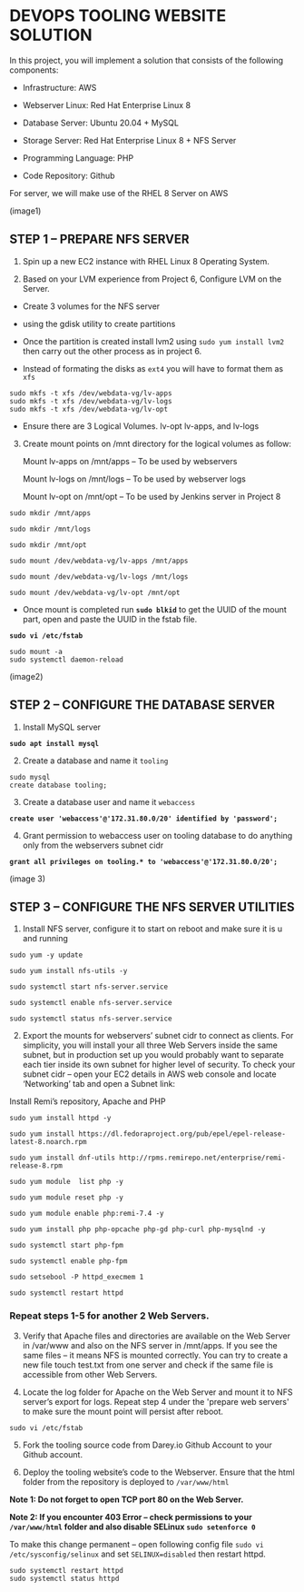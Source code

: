 # **DEVOPS TOOLING WEBSITE SOLUTION**

In this project, you will implement a solution that consists of the following components:

* Infrastructure: AWS

* Webserver Linux: Red Hat Enterprise Linux 8

* Database Server: Ubuntu 20.04 + MySQL

* Storage Server: Red Hat Enterprise Linux 8 + NFS Server

* Programming Language: PHP

* Code Repository: Github

For server, we will make use of the RHEL 8 Server on AWS

(image1)

## STEP 1 – PREPARE NFS SERVER

1. Spin up a new EC2 instance with RHEL Linux 8 Operating System.

2. Based on your LVM experience from Project 6, Configure LVM on the Server.

*  Create 3 volumes for the NFS server

* using the gdisk utility to create partitions 

* Once the partition is created install lvm2 using `sudo yum install lvm2` then carry out the other process as in project 6.



* Instead of formating the disks as `ext4` you will have to format them as `xfs`

```
sudo mkfs -t xfs /dev/webdata-vg/lv-apps
sudo mkfs -t xfs /dev/webdata-vg/lv-logs
sudo mkfs -t xfs /dev/webdata-vg/lv-opt
```


* Ensure there are 3 Logical Volumes. lv-opt lv-apps, and lv-logs

3. Create mount points on /mnt directory for the logical volumes as follow:

    Mount lv-apps on /mnt/apps – To be used by webservers

    Mount lv-logs on /mnt/logs – To be used by webserver logs

    Mount lv-opt on /mnt/opt – To be used by Jenkins server in Project 8

```
sudo mkdir /mnt/apps

sudo mkdir /mnt/logs

sudo mkdir /mnt/opt

sudo mount /dev/webdata-vg/lv-apps /mnt/apps

sudo mount /dev/webdata-vg/lv-logs /mnt/logs

sudo mount /dev/webdata-vg/lv-opt /mnt/opt
```
* Once mount is completed run **`sudo blkid`** to get the UUID of the mount part, open and paste the UUID in the fstab file.

**`sudo vi /etc/fstab`**

```
sudo mount -a 
sudo systemctl daemon-reload
```
(image2)

## STEP 2 –  CONFIGURE THE DATABASE SERVER

1. Install MySQL server

**`sudo apt install mysql`**

2. Create a database and name it `tooling`
```
sudo mysql
create database tooling;
```

3. Create a database user and name it `webaccess`

**`create user 'webaccess'@'172.31.80.0/20' identified by 'password';`**

4. Grant permission to webaccess user on tooling database to do anything only from the webservers subnet cidr

**`grant all privileges on tooling.* to 'webaccess'@'172.31.80.0/20';`**

(image 3)

## STEP 3 –  CONFIGURE THE NFS SERVER UTILITIES


1. Install NFS server, configure it to start on reboot and make sure it is u and running

```
sudo yum -y update

sudo yum install nfs-utils -y

sudo systemctl start nfs-server.service

sudo systemctl enable nfs-server.service

sudo systemctl status nfs-server.service
```

2. Export the mounts for webservers’ subnet cidr to connect as clients. For simplicity, you will install your all three Web Servers inside the same subnet, but in production set up you would probably want to separate each tier inside its own subnet for higher level of security.
To check your subnet cidr – open your EC2 details in AWS web console and locate ‘Networking’ tab and open a Subnet link:

Install Remi’s repository, Apache and PHP
```
sudo yum install httpd -y

sudo yum install https://dl.fedoraproject.org/pub/epel/epel-release-latest-8.noarch.rpm

sudo yum install dnf-utils http://rpms.remirepo.net/enterprise/remi-release-8.rpm

sudo yum module  list php -y

sudo yum module reset php -y

sudo yum module enable php:remi-7.4 -y

sudo yum install php php-opcache php-gd php-curl php-mysqlnd -y

sudo systemctl start php-fpm

sudo systemctl enable php-fpm

sudo setsebool -P httpd_execmem 1

sudo systemctl restart httpd

```

### **Repeat steps 1-5 for another 2 Web Servers.**

3. Verify that Apache files and directories are available on the Web Server in /var/www and also on the NFS server in /mnt/apps. If you see the same files – it means NFS is mounted correctly. You can try to create a new file touch test.txt from one server and check if the same file is accessible from other Web Servers.

4. Locate the log folder for Apache on the Web Server and mount it to NFS server’s export for logs. Repeat step 4 under the 'prepare web servers' to make sure the mount point will persist after reboot.

`sudo vi /etc/fstab`

5. Fork the tooling source code from Darey.io Github Account to your Github account.


6. Deploy the tooling website’s code to the Webserver. Ensure that the html folder from the repository is deployed to `/var/www/html`


**Note 1: Do not forget to open TCP port 80 on the Web Server.**

**Note 2: If you encounter 403 Error – check permissions to your `/var/www/html` folder and also disable SELinux `sudo setenforce 0`**

To make this change permanent – open following config file `sudo vi /etc/sysconfig/selinux` and set `SELINUX=disabled` then restart httpd.

```
sudo systemctl restart httpd
sudo systemctl status httpd
```


